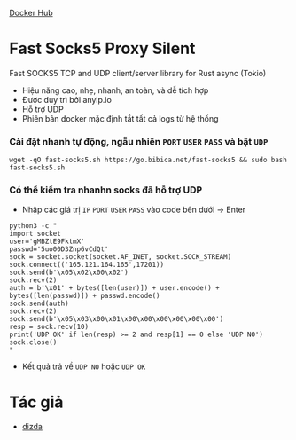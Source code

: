 [Docker Hub](https://hub.docker.com/r/bibica/fast-socks5-server-silent)
# Fast Socks5 Proxy Silent

Fast SOCKS5 TCP and UDP client/server library for Rust async (Tokio)

- Hiệu năng cao, nhẹ, nhanh, an toàn, và dễ tích hợp 
- Được duy trì bởi anyip.io
- Hỗ trợ UDP
- Phiên bản docker mặc định tắt tất cả logs từ hệ thống

### Cài đặt nhanh tự động, ngẫu nhiên `PORT` `USER` `PASS` và bật `UDP`
```
wget -qO fast-socks5.sh https://go.bibica.net/fast-socks5 && sudo bash fast-socks5.sh
```

### Có thể kiểm tra nhanhn socks đã hỗ trợ UDP
- Nhập các giá trị `IP` `PORT` `USER` `PASS` vào code bên dưới -> Enter
```
python3 -c "
import socket
user='gMBZtE9FktmX'
passwd='5uo00D3Znp6vCdQt'
sock = socket.socket(socket.AF_INET, socket.SOCK_STREAM)
sock.connect(('165.121.164.165',17201))
sock.send(b'\x05\x02\x00\x02')
sock.recv(2)
auth = b'\x01' + bytes([len(user)]) + user.encode() + bytes([len(passwd)]) + passwd.encode()
sock.send(auth)
sock.recv(2)
sock.send(b'\x05\x03\x00\x01\x00\x00\x00\x00\x00\x00')
resp = sock.recv(10)
print('UDP OK' if len(resp) >= 2 and resp[1] == 0 else 'UDP NO')
sock.close()
"
```
- Kết quả trả về `UDP NO` hoặc `UDP OK`

# Tác giả
- [dizda](https://github.com/dizda)
